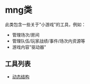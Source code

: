 # mng类

此类包含一些关于"小游戏"的工具，例如：

- 管理场次/房间
- 管理队伍/玩家战绩/事件/场次内资源等
- 游戏内容"驱动器"

## 工具列表

- [动态结构](mng类/动态结构.md)